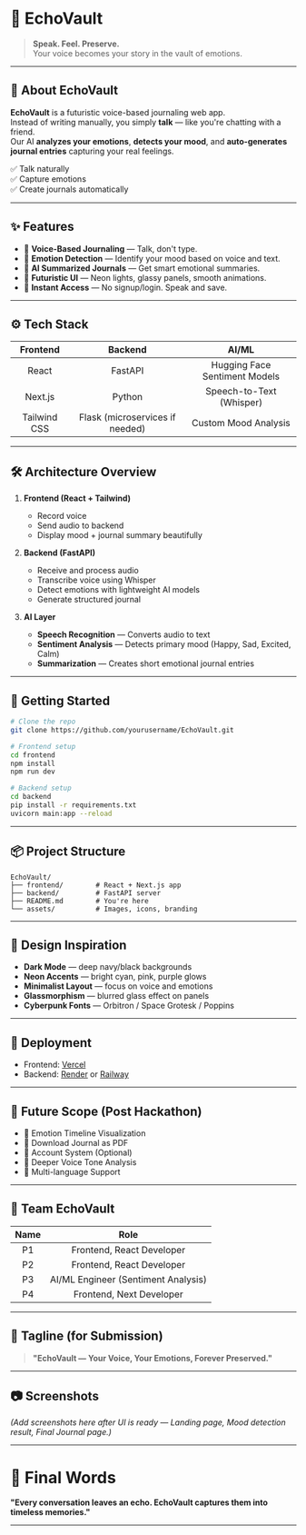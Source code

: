 # 🚀 EchoVault

> **Speak. Feel. Preserve.**  
> Your voice becomes your story in the vault of emotions.

---

## 🧠 About EchoVault

**EchoVault** is a futuristic voice-based journaling web app.  
Instead of writing manually, you simply **talk** — like you're chatting with a friend.  
Our AI **analyzes your emotions**, **detects your mood**, and **auto-generates journal entries** capturing your real feelings.

✅ Talk naturally  
✅ Capture emotions  
✅ Create journals automatically

---

## ✨ Features

- 🎤 **Voice-Based Journaling** — Talk, don't type.
- 💬 **Emotion Detection** — Identify your mood based on voice and text.
- 🧠 **AI Summarized Journals** — Get smart emotional summaries.
- 🎨 **Futuristic UI** — Neon lights, glassy panels, smooth animations.
- 🚀 **Instant Access** — No signup/login. Speak and save.

---

## ⚙️ Tech Stack

| Frontend | Backend | AI/ML |
|:--------:|:-------:|:-----:|
| React | FastAPI | Hugging Face Sentiment Models |
| Next.js | Python | Speech-to-Text (Whisper) |
| Tailwind CSS | Flask (microservices if needed) | Custom Mood Analysis |

---

## 🛠 Architecture Overview

1. **Frontend (React + Tailwind)**  
   - Record voice  
   - Send audio to backend  
   - Display mood + journal summary beautifully

2. **Backend (FastAPI)**  
   - Receive and process audio  
   - Transcribe voice using Whisper  
   - Detect emotions with lightweight AI models  
   - Generate structured journal

3. **AI Layer**  
   - **Speech Recognition** — Converts audio to text  
   - **Sentiment Analysis** — Detects primary mood (Happy, Sad, Excited, Calm)  
   - **Summarization** — Creates short emotional journal entries

---

## 🚀 Getting Started

```bash
# Clone the repo
git clone https://github.com/yourusername/EchoVault.git

# Frontend setup
cd frontend
npm install
npm run dev

# Backend setup
cd backend
pip install -r requirements.txt
uvicorn main:app --reload
```

---

## 📦 Project Structure

```
EchoVault/
├── frontend/        # React + Next.js app
├── backend/         # FastAPI server
├── README.md        # You're here
└── assets/          # Images, icons, branding
```

---

## 🎨 Design Inspiration

- **Dark Mode** — deep navy/black backgrounds
- **Neon Accents** — bright cyan, pink, purple glows
- **Minimalist Layout** — focus on voice and emotions
- **Glassmorphism** — blurred glass effect on panels
- **Cyberpunk Fonts** — Orbitron / Space Grotesk / Poppins

---

## 🚀 Deployment

- Frontend: [Vercel](https://vercel.com/)
- Backend: [Render](https://render.com/) or [Railway](https://railway.app/)

---

## 🌟 Future Scope (Post Hackathon)

- 🎯 Emotion Timeline Visualization
- 🎯 Download Journal as PDF
- 🎯 Account System (Optional)
- 🎯 Deeper Voice Tone Analysis
- 🎯 Multi-language Support

---

## 🙌 Team EchoVault

| Name | Role |
|:----:|:----:|
| P1 | Frontend, React Developer |
| P2 | Frontend, React Developer |Backend, FastAPI, Speech-to-Text |
| P3 | AI/ML Engineer (Sentiment Analysis) |
| P4 | Frontend, Next Developer |

---

## 💬 Tagline (for Submission)

> **"EchoVault — Your Voice, Your Emotions, Forever Preserved."**

---

## 📷 Screenshots

_(Add screenshots here after UI is ready — Landing page, Mood detection result, Final Journal page.)_

---

# 🌟 Final Words

**"Every conversation leaves an echo. EchoVault captures them into timeless memories."**

---
